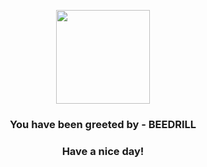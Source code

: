 <p align="center">
            <img src="https://raw.githubusercontent.com/PokeAPI/sprites/master/sprites/pokemon/15.png" width="150" height="150">
          </p>
          <h3 align="center">You have been greeted by - <b>BEEDRILL</b></h3>
          <h3 align="center">Have a nice day!</h3>
